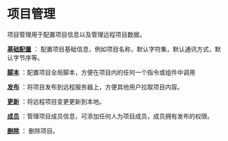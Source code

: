# 项目管理

项目管理用于配置项目信息以及管理远程项目数据。

 **[基础配置](/manual/project-base)** ： 配置项目基础信息，例如项目名称，默认字符集，默认通讯方式，默认字节序等。

 **[脚本](/manual/project-script)** ：配置项目全局脚本，方便在项目内的任何一个指令或组件中调用

**[发布](/manual/project-publish)** ：将项目发布到远程服务器上，方便其他用户拉取项目内容。

**[更新](/manual/project-update)** ：将远程项目变更更新到本地。

**[成员](/manual/project-member)** ：管理项目成员信息，可添加任何人为项目成员，成员拥有发布的权限。

**[删除](/manual/project-delete)** ： 删除项目。